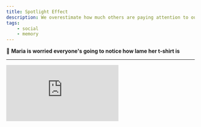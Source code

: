 ```yaml
---
title: Spotlight Effect
description: We overestimate how much others are paying attention to our behaviour and appearance.
tags: 
    - social
    - memory
---
```


💬 **Maria is worried everyone's going to notice how lame her t-shirt is**

---

<iframe class="w-full aspect-video" src="https://www.youtube.com/embed/lAxOi9EEvlM" title="YouTube video player" frameborder="0" allow="accelerometer; autoplay; clipboard-write; encrypted-media; gyroscope; picture-in-picture" allowfullscreen></iframe>


